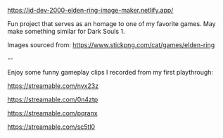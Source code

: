 https://id-dev-2000-elden-ring-image-maker.netlify.app/

Fun project that serves as an homage to one of my favorite games. May make something similar for Dark Souls 1.

Images sourced from: https://www.stickpng.com/cat/games/elden-ring

--

Enjoy some funny gameplay clips I recorded from my first playthrough:

https://streamable.com/nyx23z

https://streamable.com/0n4ztp

https://streamable.com/pqranx

https://streamable.com/sc5tl0
